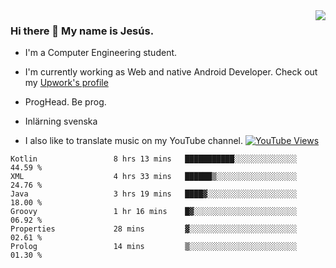 <img align='right' src="https://github-readme-stats.vercel.app/api/top-langs/?username=JesusJimenezG&layout=compact&theme=dracula">

### Hi there 👋 My name is Jesús.
- I'm a Computer Engineering student.
- I'm currently working as Web and native Android Developer. Check out my [Upwork's profile](https://www.upwork.com/freelancers/~0136891f6e1d316648)

- ProgHead. Be prog.
- Inlärning svenska
- I also like to translate music on my YouTube channel. [![YouTube Views](https://img.shields.io/youtube/channel/views/UCWnlcC4_sV9Imcy9ysQpxHA?style=social)](https://www.youtube.com/channel/UCWnlcC4_sV9Imcy9ysQpxHA)

<!--START_SECTION:waka-->

```text
Kotlin                 8 hrs 13 mins   ███████████░░░░░░░░░░░░░░   44.59 %
XML                    4 hrs 33 mins   ██████▒░░░░░░░░░░░░░░░░░░   24.76 %
Java                   3 hrs 19 mins   ████▓░░░░░░░░░░░░░░░░░░░░   18.00 %
Groovy                 1 hr 16 mins    █▓░░░░░░░░░░░░░░░░░░░░░░░   06.92 %
Properties             28 mins         ▓░░░░░░░░░░░░░░░░░░░░░░░░   02.61 %
Prolog                 14 mins         ▒░░░░░░░░░░░░░░░░░░░░░░░░   01.30 %
```

<!--END_SECTION:waka-->

<!--
**JesusJimenezG/JesusJimenezG** is a ✨ _special_ ✨ repository because its `README.md` (this file) appears on your GitHub profile.

Here are some ideas to get you started:

- 🔭 I’m currently working on ...
- 🌱 I’m currently learning ...
- 👯 I’m looking to collaborate on ...
- 🤔 I’m looking for help with ...
- 💬 Ask me about ...
- 📫 How to reach me: ...
- 😄 Pronouns: ...
- ⚡ Fun fact: ...
-->
